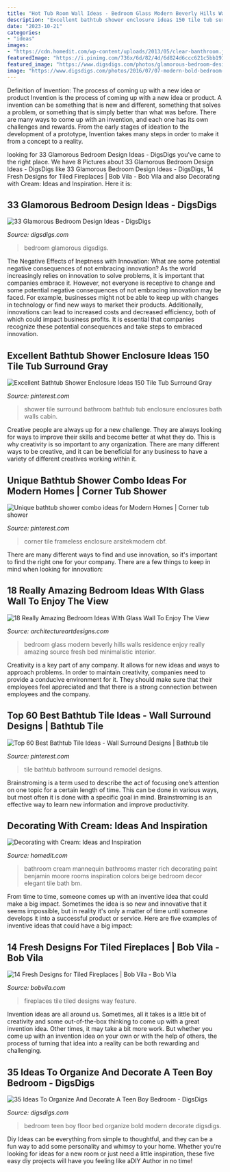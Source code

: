 ```yaml
---
title: "Hot Tub Room Wall Ideas - Bedroom Glass Modern Beverly Hills Walls Residence Enjoy Really Amazing Source Fresh Bed Minimalistic Interior"
description: "Excellent bathtub shower enclosure ideas 150 tile tub surround gray"
date: "2023-10-21"
categories:
- "ideas"
images:
- "https://cdn.homedit.com/wp-content/uploads/2013/05/clear-banthroom.jpg"
featuredImage: "https://i.pinimg.com/736x/6d/82/4d/6d824d6ccc621c5bb191cabc69f20e30.jpg"
featured_image: "https://www.digsdigs.com/photos/glamorous-bedroom-design-ideas-36.jpg"
image: "https://www.digsdigs.com/photos/2016/07/07-modern-bold-bedroom-with-a-bed-on-the-floor.jpg"
---
```



Definition of Invention: The process of coming up with a new idea or product
Invention is the process of coming up with a new idea or product. A invention can be something that is new and different, something that solves a problem, or something that is simply better than what was before. There are many ways to come up with an invention, and each one has its own challenges and rewards. From the early stages of ideation to the development of a prototype, Invention takes many steps in order to make it from a concept to a reality.

	

		
looking for 33 Glamorous Bedroom Design Ideas - DigsDigs you've came to the right place. We have 8 Pictures about 33 Glamorous Bedroom Design Ideas - DigsDigs like 33 Glamorous Bedroom Design Ideas - DigsDigs, 14 Fresh Designs for Tiled Fireplaces | Bob Vila - Bob Vila and also Decorating with Cream: Ideas and Inspiration. Here it is:
		
    
## 33 Glamorous Bedroom Design Ideas - DigsDigs

<img loading=lazy src="https://www.digsdigs.com/photos/glamorous-bedroom-design-ideas-36.jpg" onerror="this.onerror=null;this.src='https://tse1.mm.bing.net/th?id=OIP.4tF4T8N-LLc3r1yDDYSuSgHaHa&amp;pid=15.1';" alt="33 Glamorous Bedroom Design Ideas - DigsDigs">

_Source: digsdigs.com_

>bedroom glamorous digsdigs. 

	

The Negative Effects of Ineptness with Innovation: What are some potential negative consequences of not embracing innovation?
As the world increasingly relies on innovation to solve problems, it is important that companies embrace it. However, not everyone is receptive to change and some potential negative consequences of not embracing innovation may be faced. For example, businesses might not be able to keep up with changes in technology or find new ways to market their products. Additionally, innovations can lead to increased costs and decreased efficiency, both of which could impact business profits. It is essential that companies recognize these potential consequences and take steps to embraced innovation.

    
## Excellent Bathtub Shower Enclosure Ideas 150 Tile Tub Surround Gray

<img loading=lazy src="https://i.pinimg.com/736x/6d/82/4d/6d824d6ccc621c5bb191cabc69f20e30.jpg" onerror="this.onerror=null;this.src='https://tse3.mm.bing.net/th?id=OIP.mP5qiO0-Z0oNtuujiXP1OwHaLH&amp;pid=15.1';" alt="Excellent Bathtub Shower Enclosure Ideas 150 Tile Tub Surround Gray">

_Source: pinterest.com_

>shower tile surround bathroom bathtub tub enclosure enclosures bath walls cabin. 

	

Creative people are always up for a new challenge. They are always looking for ways to improve their skills and become better at what they do. This is why creativity is so important to any organization. There are many different ways to be creative, and it can be beneficial for any business to have a variety of different creatives working within it.

    
## Unique Bathtub Shower Combo Ideas For Modern Homes | Corner Tub Shower

<img loading=lazy src="https://i.pinimg.com/736x/83/dc/72/83dc721fb28dc13973beab24154cf007.jpg" onerror="this.onerror=null;this.src='https://tse2.mm.bing.net/th?id=OIP.8MmfuInyW3n9MMqC1XH_YAHaJ4&amp;pid=15.1';" alt="Unique bathtub shower combo ideas for Modern Homes | Corner tub shower">

_Source: pinterest.com_

>corner tile frameless enclosure arsitekmodern cbf. 

	

There are many different ways to find and use innovation, so it's important to find the right one for your company. There are a few things to keep in mind when looking for innovation: 

    
## 18 Really Amazing Bedroom Ideas WIth Glass Wall To Enjoy The View

<img loading=lazy src="https://www.architectureartdesigns.com/wp-content/uploads/2015/09/965-630x420.jpg" onerror="this.onerror=null;this.src='https://tse1.mm.bing.net/th?id=OIP.mKRp4IKE9tRcMok-iegWpgHaE8&amp;pid=15.1';" alt="18 Really Amazing Bedroom Ideas WIth Glass Wall To Enjoy The View">

_Source: architectureartdesigns.com_

>bedroom glass modern beverly hills walls residence enjoy really amazing source fresh bed minimalistic interior. 

	

Creativity is a key part of any company. It allows for new ideas and ways to approach problems. In order to maintain creativity, companies need to provide a conducive environment for it. They should make sure that their employees feel appreciated and that there is a strong connection between employees and the company.

    
## Top 60 Best Bathtub Tile Ideas - Wall Surround Designs | Bathtub Tile

<img loading=lazy src="https://i.pinimg.com/736x/80/f0/d9/80f0d94abe183aed9c23df3ecf75da06.jpg" onerror="this.onerror=null;this.src='https://tse2.mm.bing.net/th?id=OIP.3YqKiIPJbokaTZ48wmNLPgAAAA&amp;pid=15.1';" alt="Top 60 Best Bathtub Tile Ideas - Wall Surround Designs | Bathtub tile">

_Source: pinterest.com_

>tile bathtub bathroom surround remodel designs. 

	

Brainstroming is a term used to describe the act of focusing one’s attention on one topic for a certain length of time. This can be done in various ways, but most often it is done with a specific goal in mind. Brainstroming is an effective way to learn new information and improve productivity.

    
## Decorating With Cream: Ideas And Inspiration

<img loading=lazy src="https://cdn.homedit.com/wp-content/uploads/2013/05/clear-banthroom.jpg" onerror="this.onerror=null;this.src='https://tse4.mm.bing.net/th?id=OIP.b1zUAegk27g-_j47SFda2wHaLH&amp;pid=15.1';" alt="Decorating with Cream: Ideas and Inspiration">

_Source: homedit.com_

>bathroom cream mannequin bathrooms master rich decorating paint benjamin moore rooms inspiration colors beige bedroom decor elegant tile bath bm. 

	

From time to time, someone comes up with an inventive idea that could make a big impact. Sometimes the idea is so new and innovative that it seems impossible, but in reality it's only a matter of time until someone develops it into a successful product or service. Here are five examples of inventive ideas that could have a big impact: 

    
## 14 Fresh Designs For Tiled Fireplaces | Bob Vila - Bob Vila

<img loading=lazy src="https://s3-production.bobvila.com/slides/35630/original/Tiled_Fireplaces_Ideas_Daltile_Memoir_Tile.jpeg?1580133736" onerror="this.onerror=null;this.src='https://tse4.mm.bing.net/th?id=OIP.t_3hSm-2l3DGJZpQv5Pd3AHaJ4&amp;pid=15.1';" alt="14 Fresh Designs for Tiled Fireplaces | Bob Vila - Bob Vila">

_Source: bobvila.com_

>fireplaces tile tiled designs way feature. 

	

Invention ideas are all around us. Sometimes, all it takes is a little bit of creativity and some out-of-the-box thinking to come up with a great invention idea. Other times, it may take a bit more work. But whether you come up with an invention idea on your own or with the help of others, the process of turning that idea into a reality can be both rewarding and challenging.

    
## 35 Ideas To Organize And Decorate A Teen Boy Bedroom - DigsDigs

<img loading=lazy src="https://www.digsdigs.com/photos/2016/07/07-modern-bold-bedroom-with-a-bed-on-the-floor.jpg" onerror="this.onerror=null;this.src='https://tse1.mm.bing.net/th?id=OIP.mHMZZgfE5Nb9f8Zy_dIlZwAAAA&amp;pid=15.1';" alt="35 Ideas To Organize And Decorate A Teen Boy Bedroom - DigsDigs">

_Source: digsdigs.com_

>bedroom teen boy floor bed organize bold modern decorate digsdigs. 

	

Diy Ideas can be everything from simple to thoughtful, and they can be a fun way to add some personality and whimsy to your home. Whether you're looking for ideas for a new room or just need a little inspiration, these five easy diy projects will have you feeling like aDIY Author in no time!

